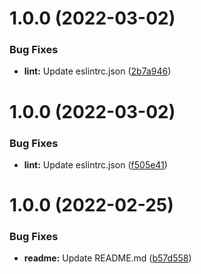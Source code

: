 # 1.0.0 (2022-03-02)


### Bug Fixes

* **lint:** Update eslintrc.json ([2b7a946](https://github.com/CS3-Marketing/typescript-template/commit/2b7a946ee9f5aa7fea2e86c06b34a7b04fe40000))

# 1.0.0 (2022-03-02)


### Bug Fixes

* **lint:** Update eslintrc.json ([f505e41](https://github.com/CS3-Marketing/typescript-template/commit/f505e41b311d7ab9cd66ad72d3d98e2c0c635785))

# 1.0.0 (2022-02-25)

### Bug Fixes

- **readme:** Update README.md ([b57d558](https://github.com/CS3-Marketing/typescript-template/commit/b57d558d296bcbdae759ea52f537d2cbadf07e23))
